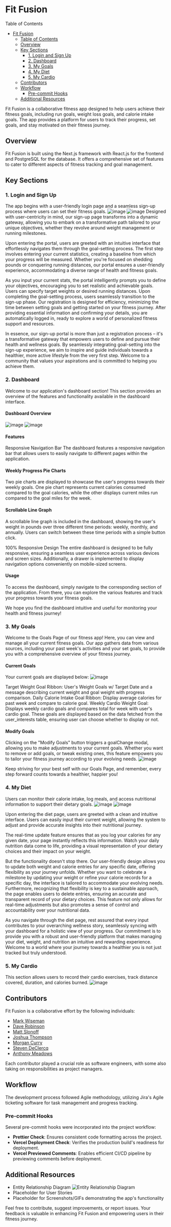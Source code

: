 # Fit Fusion

Table of Contents

- [Fit Fusion](#fit-fusion)
  - [Table of Contents](#table-of-contents)
  - [Overview](#overview)
  - [Key Sections](#key-sections)
    - [1. Login and Sign Up](#1-login-and-sign-up)
    - [2. Dashboard](#2-dashboard)
    - [3. My Goals](#3-my-goals)
    - [4. My Diet](#4-my-diet)
    - [5. My Cardio](#5-my-cardio)
  - [Contributors](#contributors)
  - [Workflow](#workflow)
    - [Pre-commit Hooks](#pre-commit-hooks)
  - [Additional Resources](#additional-resources)

Fit Fusion is a collaborative fitness app designed to help users achieve their fitness goals, including run goals, weight loss goals, and calorie intake goals. The app provides a platform for users to track their progress, set goals, and stay motivated on their fitness journey.

## Overview

Fit Fusion is built using the Next.js framework with React.js for the frontend and PostgreSQL for the database. It offers a comprehensive set of features to cater to different aspects of fitness tracking and goal management.

## Key Sections

### 1. Login and Sign Up

The app begins with a user-friendly login page and a seamless sign-up process where users can set their fitness goals.
![image](https://github.com/Syntax-Samurais/Website/assets/130947187/45cd66c5-53c6-4f79-b9b1-2a959390e822)
![image](https://github.com/Syntax-Samurais/Website/assets/130947187/05f58ad5-eef6-4195-8e3d-f07333cc666d)
Designed with user-centricity in mind, our sign-up page transforms into a dynamic gateway, allowing you to embark on a transformative path tailored to your unique objectives, whether they revolve around weight management or running milestones.

Upon entering the portal, users are greeted with an intuitive interface that effortlessly navigates them through the goal-setting process. The first step involves entering your current statistics, creating a baseline from which your progress will be measured. Whether you're focused on shedding pounds or conquering running distances, our portal ensures a user-friendly experience, accommodating a diverse range of health and fitness goals.

As you input your current stats, the portal intelligently prompts you to define your objectives, encouraging you to set realistic and achievable goals. Users can specify target weights or desired running distances. Upon completing the goal-setting process, users seamlessly transition to the sign-up phase. Our registration is designed for efficiency, minimizing the time between setting goals and getting started on your fitness journey. After providing essential information and confirming your details, you are automatically logged in, ready to explore a world of personalized fitness support and resources.

In essence, our sign-up portal is more than just a registration process – it's a transformative gateway that empowers users to define and pursue their health and wellness goals. By seamlessly integrating goal-setting into the sign-up experience, we aim to inspire and guide individuals towards a healthier, more active lifestyle from the very first step. Welcome to a community that values your aspirations and is committed to helping you achieve them.

### 2. Dashboard

Welcome to our application's dashboard section! This section provides an overview of the features and functionality available in the dashboard interface.
#### Dashboard Overview

![image](https://github.com/Syntax-Samurais/Website/assets/130947187/b1edd33b-f56f-40a3-834a-cde4148f0413)
![image](https://github.com/Syntax-Samurais/Website/assets/130947187/9c42390f-0755-4266-980d-440a81e51b68)



#### Features
Responsive Navigation Bar
The dashboard features a responsive navigation bar that allows users to easily navigate to different pages within the application.

#### Weekly Progress Pie Charts
Two pie charts are displayed to showcase the user's progress towards their weekly goals. One pie chart represents current calories consumed compared to the goal calories, while the other displays current miles run compared to the goal miles for the week.

#### Scrollable Line Graph
A scrollable line graph is included in the dashboard, showing the user's weight in pounds over three different time periods: weekly, monthly, and annually. Users can switch between these time periods with a simple button click.

100% Responsive Design
The entire dashboard is designed to be fully responsive, ensuring a seamless user experience across various devices and screen sizes. Additionally, a drawer is implemented to display navigation options conveniently on mobile-sized screens.

#### Usage
To access the dashboard, simply navigate to the corresponding section of the application. From there, you can explore the various features and track your progress towards your fitness goals.

We hope you find the dashboard intuitive and useful for monitoring your health and fitness journey!

### 3. My Goals

Welcome to the Goals Page of our fitness app! Here, you can view and manage all your current fitness goals. Our app gathers data from various sources, including your past week's activities and your set goals, to provide you with a comprehensive overview of your fitness journey.

#### Current Goals
Your current goals are displayed below:
![image](https://github.com/Syntax-Samurais/Website/assets/130947187/dde803a5-cf8a-4968-ad4d-0702eba8f4f1)


Target Weight Goal Ribbon: User's Weight Goals w/ Target Date and a message describing current weight and goal weight with progress comparison. 
Daily Calorie Intake Goal Ribbon: Display average calories for past week and compare to calorie goal. 
Weekly Cardio Weight Goal: Displays weekly cardio goals and compares total for week with user's cardio goal. 
These goals are displayed based on the data fetched from the user_interests table, ensuring user can choose whether to display or not. 

#### Modify Goals
Clicking on the "Modify Goals" button triggers a goalChange modal, allowing you to make adjustments to your current goals. Whether you want to remove or add goals, or tweak existing ones, this feature empowers you to tailor your fitness journey according to your evolving needs.
![image](https://github.com/Syntax-Samurais/Website/assets/130947187/57a6a636-7446-4096-bcdb-f38bbe20f8f9)

Keep striving for your best self with our Goals Page, and remember, every step forward counts towards a healthier, happier you!

### 4. My Diet

Users can monitor their calorie intake, log meals, and access nutritional information to support their dietary goals.
![image](https://github.com/Syntax-Samurais/Website/assets/130947187/13df38d7-cf16-416b-bfb3-56fc68a54fa4)
![image](https://github.com/Syntax-Samurais/Website/assets/130947187/312df43e-8211-4759-843f-cff4cc9d62c0)

Upon entering the diet page, users are greeted with a clean and intuitive interface. Users can easily input their current weight, allowing the system to adjust and provide accurate insights into their nutritional journey.

The real-time update feature ensures that as you log your calories for any given date, your page instantly reflects this information. Watch your daily nutrition data come to life, providing a visual representation of your dietary choices and their impact on your weight.

But the functionality doesn't stop there. Our user-friendly design allows you to update both weight and calorie entries for any specific date, offering flexibility as your journey unfolds. Whether you want to celebrate a milestone by updating your weight or refine your calorie records for a specific day, the interface is tailored to accommodate your evolving needs. Furthermore, recognizing that flexibility is key to a sustainable approach, the page enables users to delete entries, ensuring an accurate and transparent record of your dietary choices. This feature not only allows for real-time adjustments but also promotes a sense of control and accountability over your nutritional data.

As you navigate through the diet page, rest assured that every input contributes to your overarching wellness story, seamlessly syncing with your dashboard for a holistic view of your progress. Our commitment is to provide you with a robust and user-friendly platform that makes managing your diet, weight, and nutrition an intuitive and rewarding experience. Welcome to a world where your journey towards a healthier you is not just tracked but truly understood.

### 5. My Cardio

This section allows users to record their cardio exercises, track distance covered, duration, and calories burned.
![image](https://github.com/Syntax-Samurais/Website/assets/130947187/eee41d05-a666-42cf-853a-2803861cc5e9)


## Contributors

Fit Fusion is a collaborative effort by the following individuals:

- [Mark Wiseman](https://www.linkedin.com/in/mark-wiseman001/)
- [Dave Robinson](https://www.linkedin.com/in/dave-rob/)
- [Matt Slonoff](https://www.linkedin.com/in/matt-slonoff/)
- [Joshua Thompson](https://www.linkedin.com/in/joshua-r-thompson0526/)
- [Morgan Curry](https://www.linkedin.com/in/morgan-curry-004a4b2a1/)
- [Steven DeClercq](https://www.linkedin.com/in/steven-declercq/)
- [Anthony Meadows](https://www.linkedin.com/in/anthonymeadows2000/)

Each contributor played a crucial role as software engineers, with some also taking on responsibilities as project managers.

## Workflow

The development process followed Agile methodology, utilizing Jira's Agile ticketing software for task management and progress tracking.

### Pre-commit Hooks

Several pre-commit hooks were incorporated into the project workflow:

- **Prettier Check**: Ensures consistent code formatting across the project.
- **Vercel Deployment Check**: Verifies the production build's readiness for deployment.
- **Vercel Previewed Comments**: Enables efficient CI/CD pipeline by previewing comments before deployment.

## Additional Resources

- Entity Relationship Diagram
  ![Entity Relationship Diagram](images/FitFusion-ERD.png)
- Placeholder for User Stories
- Placeholder for Screenshots/GIFs demonstrating the app's functionality

Feel free to contribute, suggest improvements, or report issues. Your feedback is valuable in enhancing Fit Fusion and empowering users in their fitness journey.

